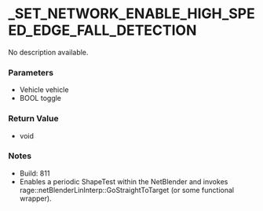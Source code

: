 # _SET_NETWORK_ENABLE_HIGH_SPEED_EDGE_FALL_DETECTION

No description available.

### Parameters
* Vehicle vehicle
* BOOL toggle

### Return Value
* void

### Notes
* Build: 811
* Enables a periodic ShapeTest within the NetBlender and invokes rage::netBlenderLinInterp::GoStraightToTarget (or some functional wrapper).

